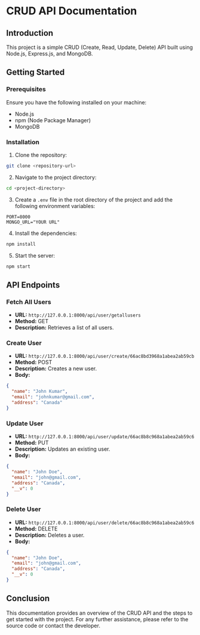 
# CRUD API Documentation

## Introduction

This project is a simple CRUD (Create, Read, Update, Delete) API built using Node.js, Express.js, and MongoDB.

## Getting Started

### Prerequisites

Ensure you have the following installed on your machine:

- Node.js
- npm (Node Package Manager)
- MongoDB

### Installation

1. Clone the repository:

```sh
git clone <repository-url>
```

2. Navigate to the project directory:

```sh
cd <project-directory>
```

3. Create a `.env` file in the root directory of the project and add the following environment variables:

```env
PORT=8000
MONGO_URL="YOUR URL"
```

4. Install the dependencies:

```sh
npm install
```

5. Start the server:

```sh
npm start
```

## API Endpoints

### Fetch All Users

- **URL:** `http://127.0.0.1:8000/api/user/getallusers`
- **Method:** GET
- **Description:** Retrieves a list of all users.

### Create User

- **URL:** `http://127.0.0.1:8000/api/user/create/66ac8bd3968a1abea2ab59cb`
- **Method:** POST
- **Description:** Creates a new user.
- **Body:**

```json
{
  "name": "John Kumar",
  "email": "johnkumar@gmail.com",
  "address": "Canada"
}
```

### Update User

- **URL:** `http://127.0.0.1:8000/api/user/update/66ac8b8c968a1abea2ab59c6`
- **Method:** PUT
- **Description:** Updates an existing user.
- **Body:**

```json
{
  "name": "John Doe",
  "email": "john@gmail.com",
  "address": "Canada",
  "__v": 0
}
```

### Delete User

- **URL:** `http://127.0.0.1:8000/api/user/delete/66ac8b8c968a1abea2ab59c6`
- **Method:** DELETE
- **Description:** Deletes a user.
- **Body:**

```json
{
  "name": "John Doe",
  "email": "john@gmail.com",
  "address": "Canada",
  "__v": 0
}
```

## Conclusion

This documentation provides an overview of the CRUD API and the steps to get started with the project. For any further assistance, please refer to the source code or contact the developer.
